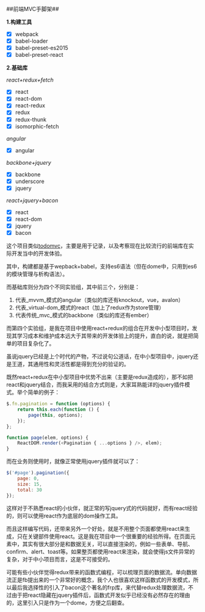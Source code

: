 ##前端MVC手脚架##

__1.构建工具__

- [x] webpack
- [x] babel-loader
- [x] babel-preset-es2015
- [x] babel-preset-react

__2.基础库__

_react+redux+fetch_

- [x] react
- [x] react-dom
- [x] react-redux
- [x] redux
- [x] redux-thunk
- [x] isomorphic-fetch

_angular_

- [x] angular 

_backbone+jquery_

- [x] backbone
- [x] underscore
- [x] jquery

_react+jquery+bacon_

- [x] react
- [x] react-dom
- [x] jquery
- [x] bacon

这个项目类似[todomvc][1]，主要是用于记录，以及考察现在比较流行的前端库在实际开发当中的开发体验。

其中，构建都是基于wepback+babel，支持es6语法（但在dome中，只用到es6的模块管理与析构语法）。

而基础库则分为四个不同实验组，其中前三个，分别是：

1. 代表_mvvm_模式的angular（类似的库还有knockout，vue，avalon）
2. 代表_virtual-dom_模式的react（加上了redux作为store管理）
3. 代表传统_mvc_模式的backbone（类似的库还有ember）

而第四个实验组，是我在项目中使用react+redux的组合在开发中小型项目时，发现其学习成本和维护成本远大于其带来的开发体验上的提升，直白的说，就是把简单的项目复杂化了。

虽说jquery已经是上个时代的产物，不过说句公道话，在中小型项目中，jquery还是王道，其通用性和灵活性都是得到充分的验证的。

既然react+redux在中小型项目中优势不出来（主要是redux造成的），那不如把react和jquery结合，而我采用的结合方式则是，大家耳熟能详的jquery插件模式。举个简单的例子：

```javascript
$.fn.pagination = function (options) {
	return this.each(function () {
		page(this, options);
	});
};

function page(elem, options) {
	ReactDOM.render(<Pagination { ...options } />, elem);
}
```

而在业务则使用时，就像正常使用jquery插件就可以了：

```javascript
$('#page').pagination({
	page: 0,
	size: 15,
	total: 30
});
```

这样对于不熟悉react的小伙伴，就正常的写jquery式的代码就好，而有react经验的，则可以使用react作为底层的dom操作工具。

而且这样编写代码，还带来另外一个好处，就是不用整个页面都使用react来生成，只在关键部件使用react。这是我在项目中一个很重要的经验所得。在页面元素中，其实有很大部分是和数据无关，可以直接渲染的，例如一些表单、导航、confirm、alert、toast等。如果整页都使用react来渲染，就会使得js文件异常的复杂，对于中小项目而言，这是不可接受的。

可能有些小伙伴觉得redux带来的函数式编程，可以梳理页面的数据流。单向数据流正是fb提出来的一个非常好的概念，我个人也很喜欢这样函数式的开发模式，所以最后我选择性的引入了bacon这个著名的frp库，来代替redux处理数据流，不过由于把react隐藏在jquery插件后，函数式开发似乎已经没有必然存在的理由的，这里引入只是作为一个dome，方便之后翻查。

[1]: http://todomvc.com



